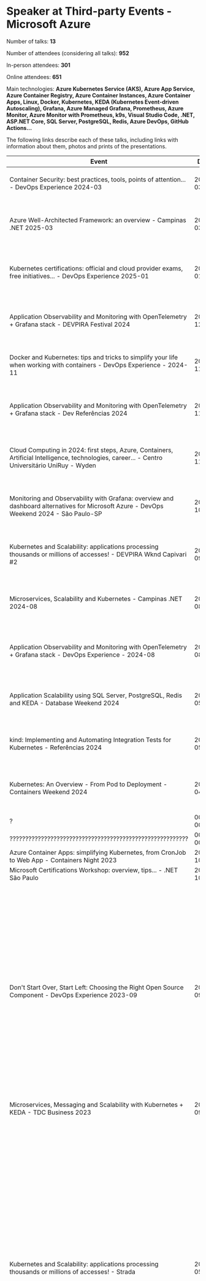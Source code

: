 # Speaker at Third-party Events - Microsoft Azure

Number of talks: **13**

Number of attendees (considering all talks): **952**

In-person attendees: **301**

Online attendees: **651**

Main technologies: **Azure Kubernetes Service (AKS), Azure App Service, Azure Container Registry, Azure Container Instances, Azure Container Apps, Linux, Docker, Kubernetes, KEDA (Kubernetes Event-driven Autoscaling), Grafana, Azure Managed Grafana, Prometheus, Azure Monitor, Azure Monitor with Prometheus, k9s, Visual Studio Code, .NET, ASP.NET Core, SQL Server, PostgreSQL, Redis, Azure DevOps, GitHub Actions...**

The following links describe each of these talks, including links with information about them, photos and prints of the presentations.

| Event | Date | Participants | Description | Link | 
| ------------| ---- | ------------ | ---- | ---- |
| Container Security: best practices, tools, points of attention... - DevOps Experience 2024-03 | 2025-03-27 | 114 | Presentation on monitoring and observability of applications using OpenTelemetry and Grafana.<br/>Technologies covered: Docker, Kubernetes, Terraform, Azure DevOps, GitHub Actions, Azure Kubernetes Service, kind, Linux, Docker Scout, KICS, Checkov... | https://github.com/renatogroffe/SegurancaContainers_DevOpsExperience-2025-03 |
| Azure Well-Architected Framework: an overview - Campinas .NET 2025-03 | 2025-03-22 | 35 | Presentation covering the 5 pillars of the Azure Well-Architected Framework.<br/>Technologies and topics covered: Azure Well-Architected Framework, LGPD, GDPR, PCI DSS (Payment Card Industry Data Security Standard), Containers, Docker,Kubernetes, DevOps, Blue Green Deployments, Release Canary Deployments, Linux, API Security, Azure Kubernetes Service, Azure Container Apps, Azure App Service, Azure Functions, Azure Front Door... | https://github.com/campinasdotnet/Arquitetura-WellArchitected-12FactorApp-2025-03 |
| Kubernetes certifications: official and cloud provider exams, free initiatives... - DevOps Experience 2025-01 | 2025-01-30 | 150 | Presentation covering certifications focused on containerization and Kubernetes, including initiatives from the Linux Foundation, Cloud Native Computing Foundation (CNCF) and Microsoft Azure.<br/>Technologies and topics covered: Containers, Cloud Native, Observability, Software Development, DevOps, Docker, Kubernetes, Linux, KEDA, OpenTelemetry, Istio, Azure DevOps, GitHub Actions, Microsoft Azure, AWS... | https://renatogroffe.medium.com/certifica%C3%A7%C3%B5es-em-kubernetes-iniciativas-gratuitas-exames-pagos-devops-experience-janeiro-2025-7976b5e87421 |
| Application Observability and Monitoring with OpenTelemetry + Grafana stack - DEVPIRA Festival 2024 | 2024-12-07 | 50 | Presentation on monitoring and observability of applications using OpenTelemetry and Grafana.<br/>Technologies covered: Grafana, OpenTelemetry, Azure Managed Grafana, Azure Monitor, Azure Monitor with Prometheus, Azure VMs, Azure Kubernetes Service, Docker, Docker Compose, Linux, Grafana Tempo, Loki, Prometheus, PostgreSQL, .NET, ASP.NET Core | https://github.com/renatogroffe/OpenTelemetry-Grafana_DEVPIRAFestival-2024 |
| Docker and Kubernetes: tips and tricks to simplify your life when working with containers - DevOps Experience - 2024-11 | 2024-11-28 | 187 | Online presentation with tips and tricks on using Docker containers and orchestration with Kubernetes.<br/>Technologies covered: Docker, Kubernetes, Docker Scout, Docker Compose, Azure Kubernetes Service, Linux, Grafana, Prometheus, Visual Studio Code, kind, Radius, k9s, KEDA, .NET, ASP.NET Core... | https://renatogroffe.medium.com/docker-e-kubernetes-dicas-e-truques-para-descomplicar-sua-vida-devops-experience-novembro-2024-47ffaefdb860 |
| Application Observability and Monitoring with OpenTelemetry + Grafana stack - Dev Referências 2024 | 2024-11-23 | 50 | Presentation on monitoring and observability of applications using OpenTelemetry and Grafana.<br/>Technologies covered: Grafana, OpenTelemetry, Azure Managed Grafana, Azure Monitor, Azure Monitor with Prometheus, Azure VMs, Azure Kubernetes Service, Docker, Docker Compose, Linux, Grafana Tempo, Loki, Prometheus, PostgreSQL, .NET, ASP.NET Core | https://renatogroffe.medium.com/opentelemetry-stack-grafana-observabilidade-e-monitoramento-de-aplica%C3%A7%C3%B5es-dev-refer%C3%AAncias-2024-93f7aaf7e553 |
| Cloud Computing in 2024: first steps, Azure, Containers, Artificial Intelligence, technologies, career... - Centro Universitário UniRuy - Wyden | 2024-11-09 | 20 | Online presentation covering the importance of cloud computing in various areas, important concepts, an overview of Microsoft Azure, containers, AI and career tips.<br/>Technologies and topics covered: Cloud Computing, DevOps, Containers, Open Source, Cloud Native Docker, Kubernetes, Microsoft Azure, GitHub Copilot, OpenAI, Linux, Azure DevOps, GitHub | https://github.com/renatogroffe/Nuvem-IA-Mercado_2024-11 |
| Monitoring and Observability with Grafana: overview and dashboard alternatives for Microsoft Azure - DevOps Weekend 2024 - São Paulo-SP | 2024-10-19 | 12 | Presentation covering the use of Grafana in monitoring Microsoft Azure resources.<br/>Technologies covered: Grafana, Azure Managed Grafana, Prometheus, Azure Monitor, Application Insights, Azure Log Analytics, Docker, Kubernetes, Linux, Azure Kubernetes Service, Azure Container Apps, Azure App Service, Azure Functions... | https://github.com/DotNetSP/DevOpsWeekend-2024-10 |
| Kubernetes and Scalability: applications processing thousands or millions of accesses! - DEVPIRA Wknd Capivari #2 | 2024-09-14 | 72 | Presentation covering the use of the KEDA (Kubernetes Event-driven Autoscaling) project in scaling containerized applications in Kubernetes-based environments.<br/>Technologies and topics covered: Kubernetes, Kubernetes, Azure Kubernetes Service, Docker, Docker Hub, KEDA, KEDA Cron Scaler, Helm, Linux, Microservices, DevOps, DevSecOps, .NET, ASP.NET Core, Go... | https://github.com/renatogroffe/Kubernetes_DevPiraWkndCapivari-2024-09 |
| Microservices, Scalability and Kubernetes - Campinas .NET 2024-08 | 2024-08-31 | 36 | Presentation covering the use of Kubernetes as an important tool in the implementation of scalable applications and microservices-based architectures.<br/>Technologies and topics covered: Microservices, Arquitetura de Software, DevOps, Docker, Docker Desktop, Kubernetes, Azure Kubernetes Service, Linux, WSL, Trivy, Microsoft Azure, Azure Container Apps, Azure Container Instances, Azure Container Registry, Azure App Service, Grafana, Prometheus | https://github.com/campinasdotnet/Microservices-2024-08 |
| Application Observability and Monitoring with OpenTelemetry + Grafana stack - DevOps Experience - 2024-08 | 2024-08-29 | 150 | Online presentation on monitoring and observability of applications using OpenTelemetry and Grafana.<br/>Technologies covered: Grafana, OpenTelemetry, Azure Managed Grafana, Azure Monitor, Azure Monitor with Prometheus, Azure VMs, Azure Kubernetes Service, Docker, Docker Compose, Linux, Grafana Tempo, Loki, Prometheus, PostgreSQL, .NET, ASP.NET Core | https://github.com/renatogroffe/OpenTelemetry-Grafana_DevOpsExperience-2024-08 |
| Application Scalability using SQL Server, PostgreSQL, Redis and KEDA - Database Weekend 2024 | 2024-05-25 | 27 | In this presentation, I demonstrated how to scale applications in a Kubernetes cluster, using metrics obtained from SQL Server and PostgreSQL queries with KEDA (Kubernetes Event-driven Autoscaling). This talk also covered the use of Redis as an important caching solution.<br/>Technologies covered: Kubernetes, KEDA, SQL Server, PostgreSQL, Redis, Linux, Docker, .NET 8, ASP.NET Core, Entity Framework Core... | https://github.com/DotNetSP/DatabaseWeekend-2024-05 |
| kind: Implementing and Automating Integration Tests for Kubernetes - Referências 2024 | 2024-05-18 | 15 | Presentation on the use of kind as an alternative for creating test environments based on Kubernetes, using Docker containers.<br/>Technologies covered: Kubernetes, kind, Docker, Linux, Azure DevOps, Azure Pipelines, GitHub GitHub Actions, MongoDB, .NET, ASP.NET Core, Postman, Newman, npm | https://github.com/renatogroffe/kind_4alltests-2024-05 |
| Kubernetes: An Overview - From Pod to Deployment - Containers Weekend 2024 | 2024-04-06 | 54 | I demonstrated the use of Kubernetes and Azure Kubernetes Service as alternatives for hosting scalable and resilient applications.<br/>Technologies covered: Azure Kubernetes Service (AKS), Azure App Service, Azure Container Registry, Azure Container Instances, Azure Container Apps, Linux, Docker, Kubernetes, KEDA (Kubernetes Event-driven Autoscaling), k9s, Visual Studio Code, .NET, ASP.NET Core. | https://github.com/DotNetSP/ContainersWeekend-2024-04|
| ? | 0000-00-00 | ? | LINK | 0 |
| ????????????????????????????????????????????????????????? | 0000-00-00 | Access the link for more details | https://github.com/azuretalks/Dotnet-Conf-2024-02 | 8 |
| Azure Container Apps: simplifying Kubernetes, from CronJob to Web App - Containers Night 2023 | 2023-10-27 | Access the link for more details | https://github.com/DotNetSP/Containers-Night-2023-10 | 16 |
| Microsoft Certifications Workshop: overview, tips... - .NET São Paulo | 2023-10-21 | Access the link for more details | https://github.com/DotNetSP/Certificacoes-2023-10 | 45 |
| Don't Start Over, Start Left: Choosing the Right Open Source Component - DevOps Experience 2023-09 | 2023-09-28 | Online presentation on Shift left and Shift right, including good practices in Software Development, DevOps, use of cloud services.<br/>Topics covered: Shift left, Shift right, Cloud Computing, Software Development, DevOps, Kubernetes, Azure Kubernetes Service, KEDA, Linux, OpenTelemetry, Jaeger, .NET 7, ASP.NET Core, Apache Kafka, Redis | https://github.com/renatogroffe/ShiftLeftRight_DevOpsExperience-Set2023 | 313 |
| Microservices, Messaging and Scalability with Kubernetes + KEDA - TDC Business 2023 | 2023-09-21 | Access the link for more details | https://github.com/renatogroffe/KEDA-TDCBusiness2023 | 100 |
| Kubernetes and Scalability: applications processing thousands or millions of accesses! - Strada | 2023-05-26 | Online presentation in which I demonstrated how to scale in Kubernetes applications that process events and make use of RabbitMQ, using the KEDA project (Kubernetes Event-driven Autoscaling).<br/>Technologies covered: Kubernetes, RabbitMQ, .NET 7, ASP.NET Core, Azure Kubernetes Service (AKS), KEDA (Kubernetes Event-driven Autoscaling), Cron Scaler, Azure Container Apps, k9s, Linux, Visual Studio Code.<br/>This was an internal event promoted by the company Strada. | https://renatogroffe.medium.com/kubernetes-e-escalabilidade-processando-milhares-milh%C3%B5es-de-acessos-simult%C3%A2neos-strada-2023-a0ae17f03a09 | 35 |
| Cloud Design Patterns: standardizing usage and getting the most out of the cloud - Cloud Conference Day | 2023-05-20 | Online presentation focused on implementing patterns and best practices in the cloud, with emphasis on design patterns cataloged in the Azure Architecture Center.<br/>Technologies and topics covered: Microsoft Azure, Azure Architecture Center, Kubernetes, Cloud Design Patterns, Design Patterns, Solutions Architecture, Software Architecture, Cloud Native, .NET 7, ASP.NET Core | https://github.com/renatogroffe/CloudDesignPatterns_CloudConferenceDay2023 | 25 |
| Interactive Panel on Microsoft Certifications: tips, discounts... - Global Azure 2023 Campinas-SP | 2023-05-13 | Access the link for more details | https://github.com/campinasdotnet/GlobalAzure2023 | 60 |
| What's New in Serverless Development with .NET 7 and Azure Functions - Global Azure 2023 Campinas-SP | 2023-05-13 | Access the link for more details | https://github.com/campinasdotnet/GlobalAzure2023 | 60 |
| Kubernetes + Scalability: thousands/millions of accesses in applications! - DevOps Experience 2023-04 | 2023-04-27 | Online presentation covering the scalability of applications in Kubernetes using the KEDA project (Kubernetes Event-driven Autoscaling).<br/>Technologies covered: Kubernetes, Azure Kubernetes Service, KEDA, .NET 7, ASP.NET Core, Visual Studio Code, k6, JavaScript, RabbitMQ, RabbitMQ Scaler, Cron Scaler, SQL Server | https://renatogroffe.medium.com/kubernetes-escalabilidade-de-aplica%C3%A7%C3%B5es-com-keda-rabbitmq-devops-experience-abril-2023-f978f5f1d689 | 571 |
